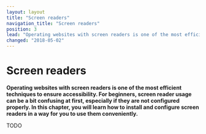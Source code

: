 ```yaml
---
layout: layout
title: "Screen readers"
navigation_title: "Screen readers"
position: 3
lead: "Operating websites with screen readers is one of the most efficient techniques to ensure accessibility. For beginners, screen reader usage can be a bit confusing at first, especially if they are not configured properly. In this chapter, you will learn how to install and configure screen readers in a way for you to use them conveniently."
changed: "2018-05-02"
---
```


# Screen readers

**Operating websites with screen readers is one of the most efficient techniques to ensure accessibility. For beginners, screen reader usage can be a bit confusing at first, especially if they are not configured properly. In this chapter, you will learn how to install and configure screen readers in a way for you to use them conveniently.**

TODO